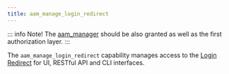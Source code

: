 ```yaml
---
title: aam_manage_login_redirect
---
```


::: info Note!
The [aam_manager](/plugin/advanced-access-manager/capability/aam_manager) should be also granted as well as the first authorization layer.
:::

The `aam_manage_login_redirect` capability manages access to the [Login Redirect](/plugin/advanced-access-manager/service/login-redirect) for UI, RESTful API and CLI interfaces.